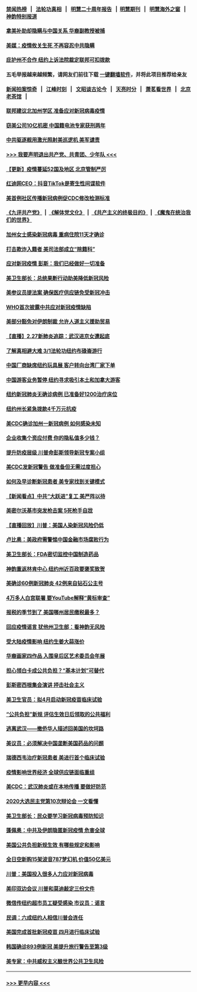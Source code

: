 #### [禁闻热榜](热点新闻.md?=0)  &nbsp;&nbsp;|&nbsp;&nbsp; [法轮功真相](https://github.com/gfw-breaker/truth/blob/master/README.md?=0) &nbsp;&nbsp;|&nbsp;&nbsp; [明慧二十周年报告](https://github.com/gfw-breaker/mh-reports/blob/master/README.md?=0) &nbsp;&nbsp;|&nbsp;&nbsp;[明慧期刊](https://github.com/gfw-breaker/mh-qikan) &nbsp;&nbsp;|&nbsp;&nbsp; [明慧海外之窗](https://github.com/gfw-breaker/mh-news/blob/master/README.md?=0) &nbsp;&nbsp;|&nbsp;&nbsp; [神韵特别报道](https://github.com/gfw-breaker/mh-news/blob/master/shenyun.md?=0)
#### [拿美补助却隐瞒与中国关系 华裔副教授被捕](../pages/nsc412/n11901687.md?t=02282302) 
#### [美媒：疫情攸关生死 不再容忍中共隐瞒](../pages/nsc412/n11901694.md?t=02282302) 
#### [庇护州不合作  纽约上诉法院裁定联邦可扣拨款](../pages/nsc412/n11902238.md?t=02282302) 
#### 五毛举报越来越频繁，请网友们前往下载 [一键翻墙软件](https://github.com/gfw-breaker/ssr-accounts)，并将此项目推荐给亲友
#### [新闻拍案惊奇](https://github.com/gfw-breaker/banned-news/blob/master/pages/link4.md) &nbsp;&nbsp;|&nbsp;&nbsp; [江峰时刻](https://github.com/gfw-breaker/banned-news/blob/master/pages/link4.md) &nbsp;&nbsp;|&nbsp;&nbsp; [文昭谈古论今](https://github.com/gfw-breaker/banned-news/blob/master/pages/link4.md) &nbsp;&nbsp;|&nbsp;&nbsp; [天亮时分](https://github.com/gfw-breaker/banned-news/blob/master/pages/link4.md) &nbsp;&nbsp;|&nbsp;&nbsp; [萧茗看世界](https://github.com/gfw-breaker/banned-news/blob/master/pages/link4.md) &nbsp;&nbsp;|&nbsp;&nbsp; [北京老茶馆](https://github.com/gfw-breaker/banned-news/blob/master/pages/link4.md) &nbsp;&nbsp;|&nbsp;&nbsp; 
#### [联邦建议北加州学区 准备应对新冠病毒疫情](../pages/nsc412/n11902448.md?t=02282302) 
#### [窃美公司10亿机密 中国籍电池专家获刑两年](../pages/nsc412/n11901996.md?t=02282302) 
#### [中共驱逐舰用激光照射美巡逻机 美军谴责](../pages/nsc412/n11901964.md?t=02282302) 
#### [>>> 我要声明退出共产党、共青团、少年队 <<<](https://github.com/begood0513/goodnews/blob/master/quit/letter.md) 
#### [【更新】疫情蔓延52国及地区 北京管制严厉](../pages/nsc412/n11890652.md?t=02282302) 
#### [红迪网CEO：抖音TikTok是寄生性间谍软件](../pages/nsc412/n11901675.md?t=02282302) 
#### [美首例社区传播新冠病例促CDC修改检测标准](../pages/nsc412/n11901490.md?t=02282302) 
#### [《九评共产党》](https://github.com/begood0513/9ping.md/blob/master/README.md) &nbsp;|&nbsp; [《解体党文化》](../../../../jtdwh.md/blob/master/README.md)  &nbsp;|&nbsp; [《共产主义的终极目的》](../../../../gczydzjmd.md/blob/master/README.md) &nbsp;|&nbsp; [《魔鬼在统治我们的世界》](../../../../mgztzwmdsj.md/blob/master/README.md) 
#### [加州女士感染新冠病毒 重病住院11天才确诊](../pages/nsc412/n11901246.md?t=02282302) 
#### [打击欺诈入籍者 美司法部成立“除籍科”](../pages/nsc412/n11901364.md?t=02282302) 
#### [应对新冠疫情 彭斯：我们已经做好一切准备](../pages/nsc412/n11901268.md?t=02282302) 
#### [美卫生部长：总统果断行动助美降低新冠风险](../pages/nsc412/n11900906.md?t=02282302) 
#### [美参议员提法案 确保医疗供应链免受新冠冲击](../pages/nsc412/n11901144.md?t=02282302) 
#### [WHO首次披露中共应对新冠疫情缺陷](../pages/nsc412/n11900978.md?t=02282302) 
#### [美部分豁免对伊朗制裁 允许人道主义援助贸易](../pages/nsc412/n11900859.md?t=02282302) 
#### [【直播】2.27新肺炎追踪：武汉进京女遭起底](../pages/nsc412/n11900415.md?t=02282302) 
#### [了解真相避大难  3/1法轮功纽约布碌崙游行](../pages/nsc412/n11899501.md?t=02282302) 
#### [中国厂商缺席纽约玩具展  客户转向台湾厂家下单](../pages/nsc412/n11899505.md?t=02282302) 
#### [中国游客业务暂停  纽约寻求吸引本土和加拿大游客](../pages/nsc412/n11899492.md?t=02282302) 
#### [纽约新冠肺炎无确诊病例  已准备好1200治疗床位](../pages/nsc412/n11899474.md?t=02282302) 
#### [纽约州长紧急拨款4千万元抗疫](../pages/nsc412/n11899477.md?t=02282302) 
#### [美CDC确诊加州一新冠病例 如何感染未知](../pages/nsc412/n11899165.md?t=02282302) 
#### [企业收集个资应付费 你的隐私值多少钱？](../pages/nsc412/n11898097.md?t=02282302) 
#### [提升防疫层级 川普命彭斯领导新冠专案小组](../pages/nsc412/n11898934.md?t=02282302) 
#### [美CDC发新冠警告 做准备但无需过度担心](../pages/nsc412/n11898923.md?t=02282302) 
#### [如何及早诊断新冠患者 美专家找到关键模式](../pages/nsc412/n11898626.md?t=02282302) 
#### [【新闻看点】中共“大跃进”复工 美严阵以待](../pages/nsc412/n11898221.md?t=02282302) 
#### [美密尔沃基市突发枪击案 5死枪手自戕](../pages/nsc412/n11898687.md?t=02282302) 
#### [【直播回放】川普：美国人染新冠风险仍低](../pages/nsc412/n11898088.md?t=02282302) 
#### [卢比奥：美政府需警惕中国金融市场腐败行为](../pages/nsc412/n11898327.md?t=02282302) 
#### [美卫生部长：FDA密切监控中国制造药品](../pages/nsc412/n11898231.md?t=02282302) 
#### [神韵重返林肯中心 纽约州近百政要褒奖致贺](../pages/nsc412/n11893366.md?t=02282302) 
#### [美确诊60例新冠肺炎 42例来自钻石公主号](../pages/nsc412/n11898098.md?t=02282302) 
#### [4万多人白宫联署 要YouTube解释“黄标审查”](../pages/nsc412/n11897803.md?t=02282302) 
#### [报税的季节到了 美国哪州居民缴税最多？](../pages/nsc412/n11897626.md?t=02282302) 
#### [回应疫情谣言 犹他州卫生部：看神韵无风险](../pages/nsc412/n11896078.md?t=02282302) 
#### [受大陆疫情影响  纽约生姜大蒜涨价](../pages/nsc412/n11896485.md?t=02282302) 
#### [华裔画家四作品  入围皇后区艺术委员会年展](../pages/nsc412/n11896497.md?t=02282302) 
#### [担心领白卡成公共负担？“基本计划”可替代](../pages/nsc412/n11896478.md?t=02282302) 
#### [彭斯密西根集会演讲 抨击社会主义](../pages/nsc412/n11896543.md?t=02282302) 
#### [美卫生官员：拟4月启动新冠疫苗临床试验](../pages/nsc412/n11896357.md?t=02282302) 
#### [“公共负担”新规  评估生效日后领取的公共福利](../pages/nsc412/n11893847.md?t=02282302) 
#### [逃离武汉——撤侨华人描述回美国的坎坷路](../pages/nsc412/n11895897.md?t=02282302) 
#### [美议员：必须解决中国垄断美国药品的问题](../pages/nsc412/n11895991.md?t=02282302) 
#### [瑞德西韦治疗新冠患者 美进行首个临床试验](../pages/nsc412/n11895845.md?t=02282302) 
#### [疫情影响世界经济 全球供应链面临重组](../pages/nsc412/n11895634.md?t=02282302) 
#### [美CDC：武汉肺炎或在本地传播 要做好防范](../pages/nsc412/n11895597.md?t=02282302) 
#### [2020大选民主党第10次辩论会 一文看懂](../pages/nsc412/n11895486.md?t=02282302) 
#### [美卫生部长：民众要学习新冠病毒预防知识](../pages/nsc412/n11895308.md?t=02282302) 
#### [蓬佩奥：中共及伊朗隐匿新冠疫情 危害全球](../pages/nsc412/n11895492.md?t=02282302) 
#### [美国公共负担新规生效 有哪些规定和影响](../pages/nsc412/n11893866.md?t=02282302) 
#### [全日空新购15架波音787梦幻机 价值50亿美元](../pages/nsc412/n11895154.md?t=02282302) 
#### [川普：美国投入很多人力应对新冠病毒](../pages/nsc412/n11894977.md?t=02282302) 
#### [美印双边会议 川普和莫迪敲定三份文件](../pages/nsc412/n11894247.md?t=02282302) 
#### [微信传纽约超市员工疑受感染  市议员：谣言](../pages/nsc412/n11893861.md?t=02282302) 
#### [民调：六成纽约人相信川普会连任](../pages/nsc412/n11893884.md?t=02282302) 
#### [美国完成首批新冠疫苗 四月进行临床试验](../pages/nsc412/n11893526.md?t=02282302) 
#### [韩国确诊893例新冠 美提升旅行警告至第3级](../pages/nsc412/n11893662.md?t=02282302) 
#### [美专家：中共威权主义酿世界公共卫生风险](../pages/nsc412/n11893474.md?t=02282302) 

----
#### [ >>> 更早内容 <<< ](../indexes/nsc412-earlier.md)
